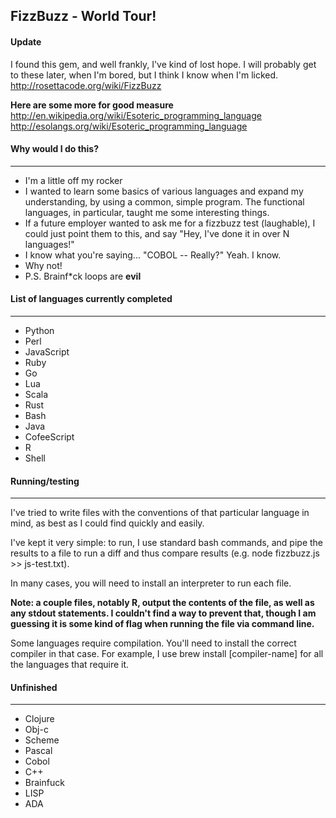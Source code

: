 ## FizzBuzz - World Tour!

#### Update

I found this gem, and well frankly, I've kind of lost hope. I will probably get to these later, when I'm bored, but I think I know when I'm licked.
http://rosettacode.org/wiki/FizzBuzz

**Here are some more for good measure**
http://en.wikipedia.org/wiki/Esoteric_programming_language
http://esolangs.org/wiki/Esoteric_programming_language


#### Why would I do this?
------------------------------------

* I'm a little off my rocker
* I wanted to learn some basics of various languages and expand my understanding, by using a common, simple program. The functional languages, in particular, taught me some interesting things.
* If a future employer wanted to ask me for a fizzbuzz test (laughable), I could just point them to this, and say "Hey, I've done it in over N languages!"
* I know what you're saying... "COBOL -- Really?" Yeah. I know.
* Why not!
* P.S. Brainf*ck loops are **evil**

#### List of languages currently completed
------------------------------------

* Python
* Perl
* JavaScript
* Ruby
* Go
* Lua
* Scala
* Rust
* Bash
* Java
* CofeeScript
* R
* Shell

#### Running/testing
------------------------------------

I've tried to write files with the conventions of that particular language in mind, as best as I could find quickly and easily.

I've kept it very simple: to run, I use standard bash commands, and pipe the results to a file to run a diff and thus compare results (e.g. node fizzbuzz.js >> js-test.txt).

In many cases, you will need to install an interpreter to run each file.

**Note: a couple files, notably R, output the contents of the file, as well as any stdout statements. I couldn't find a way to prevent that, though I am guessing it is some kind of flag when running the file via command line.**

Some languages require compilation. You'll need to install the correct compiler in that case. For example, I use brew install [compiler-name] for all the languages that require it.

#### Unfinished
------------------------------------

* Clojure
* Obj-c
* Scheme
* Pascal
* Cobol
* C++
* Brainfuck
* LISP
* ADA
